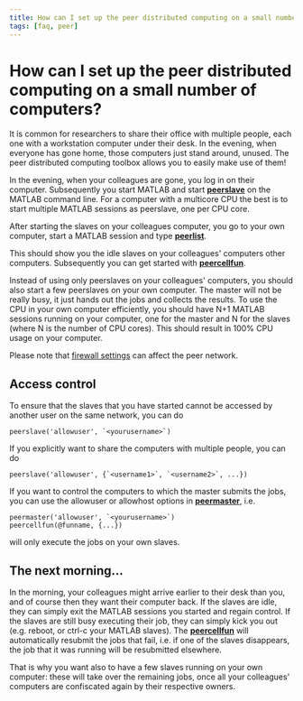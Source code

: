 ```yaml
---
title: How can I set up the peer distributed computing on a small number of computers?
tags: [faq, peer]
---
```


# How can I set up the peer distributed computing on a small number of computers?

It is common for researchers to share their office with multiple people, each one with a workstation computer under their desk. In the evening, when everyone has gone home, those computers just stand around, unused. The peer distributed computing toolbox allows you to easily make use of them!

In the evening, when your colleagues are gone, you log in on their computer. Subsequently you start MATLAB and start **[peerslave](https://github.com/fieldtrip/fieldtrip/blob/release/peerslave.m)** on the MATLAB command line. For a computer with a multicore CPU the best is to start multiple MATLAB sessions as peerslave, one per CPU core.

After starting the slaves on your colleagues computer, you go to your own computer, start a MATLAB session and type **[peerlist](https://github.com/fieldtrip/fieldtrip/blob/release/peerlist.m)**.

This should show you the idle slaves on your colleagues' computers other computers. Subsequently you can get started with **[peercellfun](https://github.com/fieldtrip/fieldtrip/blob/release/peercellfun.m)**.

Instead of using only peerslaves on your colleagues' computers, you should also start a few peerslaves on your own computer. The master will not be really busy, it just hands out the jobs and collects the results. To use the CPU in your own computer efficiently, you should have N+1 MATLAB sessions running on your computer, one for the master and N for the slaves (where N is the number of CPU cores). This should result in 100% CPU usage on your computer.

Please note that [firewall settings](/faq/does_a_firewall_affect_the_communication_between_peers) can affect the peer network.

## Access control

To ensure that the slaves that you have started cannot be accessed by another user on the same network, you can do

    peerslave('allowuser', `<yourusername>`)

If you explicitly want to share the computers with multiple people, you can do

    peerslave('allowuser', {`<username1>`, `<username2>`, ...})

If you want to control the computers to which the master submits the jobs, you can use the allowuser or allowhost options in **[peermaster](https://github.com/fieldtrip/fieldtrip/blob/release/peermaster.m)**, i.e.

    peermaster('allowuser', `<yourusername>`)
    peercellfun(@funname, {...})

will only execute the jobs on your own slaves.

## The next morning...

In the morning, your colleagues might arrive earlier to their desk than you, and of course then they want their computer back. If the slaves are idle, they can simply exit the MATLAB sessions you started and regain control. If the slaves are still busy executing their job, they can simply kick you out (e.g. reboot, or ctrl-c your MATLAB slaves). The **[peercellfun](https://github.com/fieldtrip/fieldtrip/blob/release/peercellfun.m)** will automatically resubmit the jobs that fail, i.e. if one of the slaves disappears, the job that it was running will be resubmitted elsewhere.

That is why you want also to have a few slaves running on your own computer: these will take over the remaining jobs, once all your colleagues' computers are confiscated again by their respective owners.
